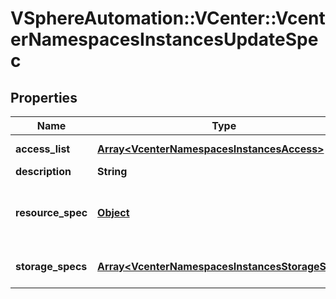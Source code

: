 # VSphereAutomation::VCenter::VcenterNamespacesInstancesUpdateSpec

## Properties
Name | Type | Description | Notes
------------ | ------------- | ------------- | -------------
**access_list** | [**Array&lt;VcenterNamespacesInstancesAccess&gt;**](VcenterNamespacesInstancesAccess.md) | Access control associated with the namespace. If unset, access controls on the namespace will not be modified. Existing pods from users will continue to run. | [optional] 
**description** | **String** | Description for the namespace. If unset, the description of the namespace will not be modified. | [optional] 
**resource_spec** | [**Object**](.md) | Resource quota updates on the namespace. Refer to vcenter.namespace_management.NamespaceResourceOptions.Info#updateResourceQuotaType and use vcenter.namespace_management.NamespaceResourceOptions#get for retrieving the type for the value for this field. For an example of this, see ResourceQuotaOptionsV1Update. If unset, the resource constraints on the namespace will not be modified. | [optional] 
**storage_specs** | [**Array&lt;VcenterNamespacesInstancesStorageSpec&gt;**](VcenterNamespacesInstancesStorageSpec.md) | Storage associated with the namespace. If unset, storage policies and their limit will not be modified. Pods which are already using persistent storage from the earlier version of storage policies will be able to access them till the datastores are attached to the worker nodes. | [optional] 


